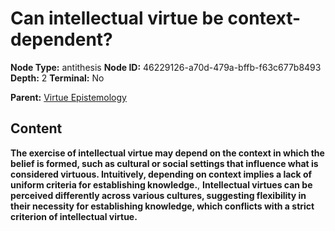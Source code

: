 # Can intellectual virtue be context-dependent?

**Node Type:** antithesis
**Node ID:** 46229126-a70d-479a-bffb-f63c677b8493
**Depth:** 2
**Terminal:** No

**Parent:** [Virtue Epistemology](virtue-epistemology.md)

## Content

**The exercise of intellectual virtue may depend on the context in which the belief is formed, such as cultural or social settings that influence what is considered virtuous. Intuitively, depending on context implies a lack of uniform criteria for establishing knowledge.**, **Intellectual virtues can be perceived differently across various cultures, suggesting flexibility in their necessity for establishing knowledge, which conflicts with a strict criterion of intellectual virtue.**
